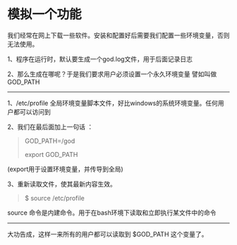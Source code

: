 # 模拟一个功能

我们经常在网上下载一些软件。安装和配置好后需要我们配置一些环境变量，否则无法使用。

1、程序在运行时，默认要生成一个god.log文件，用于后面记录日志

2、那么生成在哪呢？于是我们要求用户必须设置一个永久环境变量 譬如叫做GOD\_PATH

---

1、/etc/profile 全局环境变量脚本文件，好比windows的系统环境变量。任何用户都可以访问到

2、我们在最后面加上一句话 ：

> GOD\_PATH=/god 
>
> export GOD\_PATH

\(export用于设置环境变量，并传导到全局\)

3、重新读取文件，使其最新内容生效。

> $ source /etc/profile

source 命令是内建命令。用于在bash环境下读取和立即执行某文件中的命令

---

大功告成，这样一来所有的用户都可以读取到 $GOD\_PATH 这个变量了。

